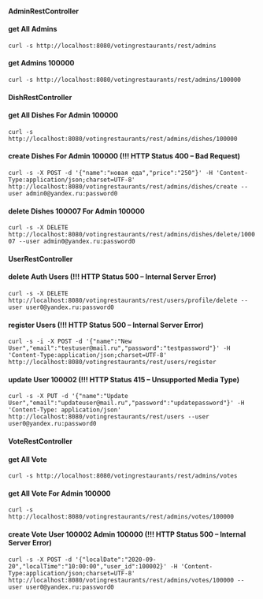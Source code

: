 ####                AdminRestController

#### get All Admins
`curl -s http://localhost:8080/votingrestaurants/rest/admins`

#### get Admins 100000
`curl -s http://localhost:8080/votingrestaurants/rest/admins/100000`


####                DishRestController

#### get All Dishes For Admin 100000
`curl -s http://localhost:8080/votingrestaurants/rest/admins/dishes/100000`

#### create Dishes For Admin 100000 (!!! HTTP Status 400 – Bad Request)
`curl -s -X POST -d '{"name":"новая еда","price":"250"}' -H 'Content-Type:application/json;charset=UTF-8' http://localhost:8080/votingrestaurants/rest/admins/dishes/create --user admin0@yandex.ru:password0`

#### delete Dishes 100007 For Admin 100000
`curl -s -X DELETE http://localhost:8080/votingrestaurants/rest/admins/dishes/delete/100007 --user admin0@yandex.ru:password0`


####                UserRestController

#### delete Auth Users (!!! HTTP Status 500 – Internal Server Error)
`curl -s -X DELETE http://localhost:8080/votingrestaurants/rest/users/profile/delete --user user0@yandex.ru:password0`

#### register Users (!!! HTTP Status 500 – Internal Server Error)
`curl -s -i -X POST -d '{"name":"New User","email":"testuser@mail.ru","password":"testpassword"}' -H 'Content-Type:application/json;charset=UTF-8' http://localhost:8080/votingrestaurants/rest/users/register`

#### update User 100002 (!!! HTTP Status 415 – Unsupported Media Type)
`curl -s -X PUT -d '{"name":"Update User","email":"updateuser@mail.ru","password":"updatepassword"}' -H 'Content-Type: application/json' http://localhost:8080/votingrestaurants/rest/users --user user0@yandex.ru:password0`

####                VoteRestController

#### get All Vote
`curl -s http://localhost:8080/votingrestaurants/rest/admins/votes`

#### get All Vote For Admin 100000
`curl -s http://localhost:8080/votingrestaurants/rest/admins/votes/100000`

#### create Vote User 100002 Admin 100000 (!!! HTTP Status 500 – Internal Server Error)
`curl -s -X POST -d '{"localDate":"2020-09-20","localTime":"10:00:00","user_id":100002}' -H 'Content-Type:application/json;charset=UTF-8' http://localhost:8080/votingrestaurants/rest/admins/votes/100000 --user user0@yandex.ru:password0`
